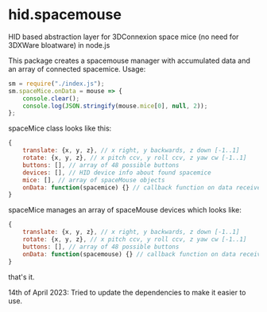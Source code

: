 # hid.spacemouse
HID based abstraction layer for 3DConnexion space mice (no need for 3DXWare bloatware) in node.js

This package creates a spacemouse manager with accumulated data and an array of connected spacemice. Usage:

``` js
sm = require("./index.js");
sm.spaceMice.onData = mouse => {
    console.clear();
    console.log(JSON.stringify(mouse.mice[0], null, 2));
};
```
spaceMice class looks like this:
``` js
{
    translate: {x, y, z}, // x right, y backwards, z down [-1..1]
    rotate: {x, y, z}, // x pitch ccv, y roll ccv, z yaw cw [-1..1]
    buttons: [], // array of 48 possible buttons
    devices: [], // HID device info about found spacemice
    mice: [], // array of spaceMouse objects
    onData: function(spacemice) {} // callback function on data received from any device, argument is this object
}
```

spaceMice manages an array of spaceMouse devices which looks like:
``` js
{
    translate: {x, y, z}, // x right, y backwards, z down [-1..1]
    rotate: {x, y, z}, // x pitch ccv, y roll ccv, z yaw cw [-1..1]
    buttons: [], // array of 48 possible buttons
    onData: function(spacemouse) {} // callback function on data received from this device, argument is this object
}
```
that's it.

14th of April 2023: 
Tried to update the dependencies to make it easier to use.
